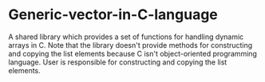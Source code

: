 # Generic-vector-in-C-language
 A shared library which provides a set of functions for handling dynamic arrays in C. Note that the library doesn't provide methods for constructing and copying the list elements because C isn't object-oriented programming language. User is responsible for constructing and copying the list elements.

